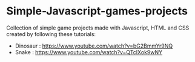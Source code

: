 # Simple-Javascript-games-projects
Collection of simple game projects made with Javascript, HTML and CSS created by following these tutorials:
- Dinosaur : https://www.youtube.com/watch?v=bG2BmmYr9NQ
- Snake : https://www.youtube.com/watch?v=QTcIXok9wNY
